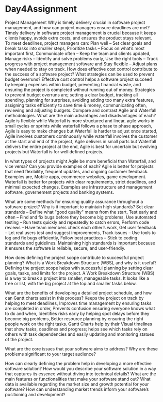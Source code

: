 # Day4Assignment
Project Management
Why is timely delivery crucial in software project management, and how can project managers ensure deadlines are met?  Timely delivery in software project management is crucial because it keeps clients happy, avoids extra costs, and ensures the product stays relevant.                                                                                                    To meet deadlines, project managers can: Plan well – Set clear goals and break tasks into smaller steps, Prioritize tasks – Focus on what’s most important first, Communicate often – Keep the team and clients updated, Manage risks – Identify and solve problems early, Use the right tools – Track progress with project management software and Stay flexible – Adjust plans when needed to stay on track.
How does effective cost control contribute to the success of a software project? What strategies can be used to prevent budget overruns? Effective cost control helps a software project succeed by keeping expenses within budget, preventing financial waste, and ensuring the project is completed without running out of money. Strategies to prevent budget overruns are; setting a clear budget, tracking all spending, planning for surprises, avoiding adding too many extra features, assigning tasks efficiently to save time & money, communicating often, reviewing and adjusting budgets. 
Compare and contrast Agile and Waterfall methodologies. What are the main advantages and disadvantages of each? Agile is flexible while Waterfall is more structured and linear, agile works in small cycles or sprints while waterfall follows a phase to phase approach, Agile is easy to make changes but Waterfall is harder to adjust once started, Agile involves customers continuously while waterfall involves the customer at the start and end of the project, Agile delivers in small parts but Waterfall delivers the entire project at the end, Agile is best for uncertain but evolving projects but Waterfall is for well defined projects.

In what types of projects might Agile be more beneficial than Waterfall, and vice versa? Can you provide examples of each? Agile is better for projects that need flexibility, frequent updates, and ongoing customer feedback. Examples are, Mobile apps, ecommerce websites, game development. Waterfall is better for projects with clear requirements, strict deadlines, and minimal expected changes. Examples are infrastructure and management software, governement projects and banking systems.

What are some methods for ensuring quality assurance throughout a software project? Why is it important to maintain high standards? Set clear standards – Define what "good quality" means from the start, Test early and often – Find and fix bugs before they become big problems, Use automated testing – Run tests quickly and repeatedly to catch errors, Perform code reviews – Have team members check each other’s work, Get user feedback – Let real users test and suggest improvements, Track issues – Use tools to log and fix bugs efficiently, Follow best practices – Stick to coding standards and guidelines. Maintaining high standards is important because it ensures the software is reliable, secure, and user-friendly.

How does defining the project scope contribute to successful project planning? What is a Work Breakdown Structure (WBS), and why is it useful? Defining the project scope helps with successful planning by setting clear goals, tasks, and limits for the project. A Work Breakdown Structure (WBS) is a way to break a project into smaller, manageable tasks. It looks like a tree or list, with the big project at the top and smaller tasks below.

What are the benefits of developing a detailed project schedule, and how can Gantt charts assist in this process? Keeps the project on track by helping to meet deadlines, Improves time management by ensuring tasks are completed in order, Prevents confusion ensuring everyone knows what to do and when, Identifies risks early by helping spot delays before they become big problems, Better resource planning by ensuring the right people work on the right tasks. Gantt Charts help by their Visual timelines that show tasks, deadlines and progress; helps see which tasks rely on others with task dependencies and easily updating and monitoring statues of the project.

What are the core issues that your software aims to address? Why are these problems significant to your target audience?

How can clearly defining the problem help in developing a more effective software solution?
How would you describe your software solution in a way that captures its essence without diving into technical details?
What are the main features or functionalities that make your software stand out?
What data is available regarding the market size and growth potential for your software?
How can understanding market trends inform your software’s positioning and development?

